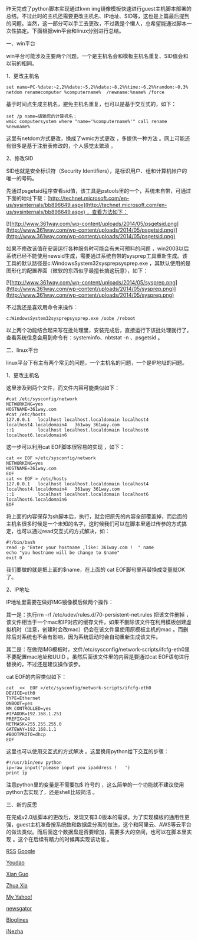 
 




 昨天完成了python脚本实现通过kvm img镜像模板快速进行guest主机脚本部署的总结。不过此时的主机还需要更改主机名、IP地址、SID等，这也是上篇最后提到的问题。当然，这一部分可以手工去更改，不过我是个懒人，总希望能通过脚本一次性搞定。下面根据win平台和linux分别进行总结。


 一、win平台



 win平台可能涉及主要两个问题，一个是主机名会和模板主机名重复、SID值会和以前的相同。


 1、更改主机名






```
set name=PC-%date:~2,2%%date:~5,2%%date:~8,2%%time:~6,2%%random:~0,3%
netdom renamecomputer %computername%  /newname:%name% /force 
```

 基于时间点生成主机名，避免主机名重复，也可以是基于交互式的，如下：






```
set /p name=请输您的计算机名：
wmic computersystem where "name='%computername%'" call rename %newname%
```

 这里有netdom方式更改，换成了wmic方式更改 ，多提供一种方法 。网上可能还有很多是基于注册表修改的，个人感觉太繁琐 。





 2、修改SID


 SID也就是安全标识符（Security Identifiers），是标识用户、组和计算机帐户的唯一的号码。


 先通过psgetsid程序查看sid值，该工具是pstools里的一个，系统未自带，可通过下面的地址下载：[http://technet.microsoft.com/en-us/sysinternals/bb896649.aspx](http://technet.microsoft.com/en-us/sysinternals/bb896649.aspx) ，查看方法如下：





 [![http://www.361way.com/wp-content/uploads/2014/05/psgetsid.png](http://www.361way.com/wp-content/uploads/2014/05/psgetsid.png)](http://www.361way.com/wp-content/uploads/2014/05/psgetsid.png)


 如果不修改该值在安装运行各种服务时可能会有未可预料的问题 ，win2003以后系统已经不能使用newsid生成，需要通过系统自带的sysprep工具重新生成。该工具的默认路径是c:WindowsSystem32sysprepsysprep.exe ，其默认使用的是图形化的配置界面（微软的东西似乎最擅长搞这玩意），如下：





 [![http://www.361way.com/wp-content/uploads/2014/05/sysprep.png](http://www.361way.com/wp-content/uploads/2014/05/sysprep.png)](http://www.361way.com/wp-content/uploads/2014/05/sysprep.png)


 不过我还是喜欢用命令来操作：









```
c:WindowsSystem32sysprepsysprep.exe /oobe /reboot
```




 以上两个功能结合起来写在批处理里，安装完成后，直接运行下该批处理就行了。查看系统信息会用到命令有：systeminfo、nbtstat -n 、psgetsid 。





 二、linux平台



 linux平台下有主有两个常见的问题，一个主机名的问题，一个是IP地址的问题。


 1、更改主机名


 这里涉及到两个文件，而文件内容可能类似如下：









```
#cat /etc/sysconfig/network
NETWORKING=yes
HOSTNAME=361way.com
#cat /etc/hosts
127.0.0.1   localhost localhost.localdomain localhost4 localhost4.localdomain4   361way 361way.com
::1         localhost localhost.localdomain localhost6 localhost6.localdomain6
```

 这一步可以利用cat EOF脚本很容易的实现 ，如下：









```
cat << EOF >/etc/sysconfig/network
NETWORKING=yes
HOSTNAME=361way.com
EOF
cat << EOF > /etc/hosts
127.0.0.1   localhost localhost.localdomain localhost4 localhost4.localdomain4   361way 361way.com
::1         localhost localhost.localdomain localhost6 localhost6.localdomain6
EOF
```

将上面的内容保存为sh脚本后，执行，就会把原先的内容全部覆盖掉，而后面的主机名很多时候是一个未知的名字，这时候我们可以在脚本里通过传参的方式搞定，也可以通过read交互式的方式解决，如：



```
#!/bin/bash
read -p "Enter your hostname ,like: 361way.com !  " name
echo "you hostname will be change to $name"
exit 0
```

我们要做的就是把上面的$name，在上面的 cat EOF脚句里再替换成变量就OK了。





 2、IP地址


 IP地址里需要在做好IMG镜像模后做两个操作：


 其一是：执行rm -rf /etc/udev/rules.d/70-persistent-net.rules 把该文件删掉 ，该文件相当于一个mac和IP对应的缓存文件，如果不删除该文件在利用模板创建虚拟机时（注意，创建时会改mac）仍会在该文件里使用原模板主机的mac 。而删除后对系统也不会有影响，因为系统启动时会自动重新生成该文件。


 其二是：在做完IMG模板时，文件/etc/sysconfig/network-scripts/ifcfg-eth0里不要配置mac地址和UUID 。虽然后面该文件里的内容是要通过cat EOF语句进行替换的，不过还是建议操作该步。


 cat EOF的内容类似如下：









```
cat  <<  EOF >/etc/sysconfig/network-scripts/ifcfg-eth0
DEVICE=eth0
TYPE=Ethernet
ONBOOT=yes
NM_CONTROLLED=yes
#IPADDR=192.168.1.251
PREFIX=24
NETMASK=255.255.255.0
GATEWAY=192.168.1.1
#BOOTPROTO=dhcp
EOF
```

这里也可以使用交互式的方式解决 。这里换用python给下交互的步骤：



```
#!/usr/bin/env python
ip=raw_input('please input you ipaddress !   ')
print ip        
```

 注意python里的变量是不需要加$ 符号的 ，这么简单的一个功能就不建议使用python去实现了，还是shell比较简洁 。





 三、新的反思



 在完成v2.0版脚本的更改后，发现又有3.0版本的需求。为了实现模板的通用性更强，guest主机准备按系统数和数据盘分离的做法，这个和阿里云、AWS等云平台的做法类似。而后面这个数据盘是否要增加，需要多大的空间，也可以在脚本里实现 。这个在后续有精力的时候再实现该功能 。
















 [RSS](http://www.361way.com/feed)
[Google](http://fusion.google.com/add?feedurl=http://www.361way.com/feed)

[Youdao](http://reader.youdao.com/#url=http://www.361way.com/feed)

[Xian Guo](http://www.xianguo.com/subscribe.php?url=http://www.361way.com/feed)

[Zhua Xia](http://www.zhuaxia.com/add_channel.php?url=http://www.361way.com/feed)

[My Yahoo!](http://add.my.yahoo.com/rss?url=http://www.361way.com/feed)

[newsgator](http://www.newsgator.com/ngs/subscriber/subfext.aspx?url=http://www.361way.com/feed)

[Bloglines](http://www.bloglines.com/sub/http://www.361way.com/feed)

[iNezha](http://inezha.com/add?url=http://www.361way.com/feed)











